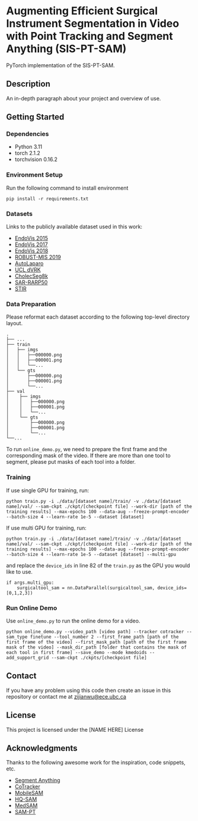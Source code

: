 # Augmenting Efficient Surgical Instrument Segmentation in Video with Point Tracking and Segment Anything (SIS-PT-SAM)

PyTorch implementation of the SIS-PT-SAM.

## Description

An in-depth paragraph about your project and overview of use.

## Getting Started

### Dependencies

* Python 3.11
* torch 2.1.2
* torchvision 0.16.2

### Environment Setup

Run the following command to install environment
```
pip install -r requirements.txt
```

### Datasets
Links to the publicly available dataset used in this work:
* [EndoVis 2015](https://endovissub-instrument.grand-challenge.org/)
* [EndoVis 2017](https://endovissub2017-roboticinstrumentsegmentation.grand-challenge.org/)
* [EndoVis 2018](https://endovissub2018-roboticscenesegmentation.grand-challenge.org/home/)
* [ROBUST-MIS 2019](https://www.synapse.org/Synapse:syn18779624/wiki/592660)
* [AutoLaparo](https://autolaparo.github.io/)
* [UCL dVRK](https://www.ucl.ac.uk/interventional-surgical-sciences/weiss-open-research/weiss-open-data-server/ex-vivo-dvrk-segmentation-dataset-kinematic-data)
* [CholecSeg8k](https://www.kaggle.com/datasets/newslab/cholecseg8k)
* [SAR-RARP50](https://rdr.ucl.ac.uk/articles/dataset/SAR-RARP50_train_set/24932529)
* [STIR](https://ieee-dataport.org/open-access/stir-surgical-tattoos-infrared)

### Data Preparation
Please reformat each dataset according to the following top-level directory layout.

    .
    ├── ...
    ├── train                  
    │   ├── imgs 
    │   │   ├──000000.png   
    │   │   ├──000001.png
    │   │   └──...                 
    │   └── gts
    │       ├──000000.png
    │       ├──000001.png
    │       └──...                
    ├── val
    │    ├── imgs
    │    │   ├──000000.png
    │    │   ├──000001.png
    │    │   └──... 
    │    └── gts
    │        ├──000000.png
    │        ├──000001.png
    │        └──...
    └──...

To run `online_demo.py`, we need to prepare the first frame and the corresponding mask of the video. If there are more than one tool to segment, please put masks of each tool into a folder. 

### Training
If use single GPU for training, run:
```
python train.py -i ./data/[dataset name]/train/ -v ./data/[dataset name]/val/ --sam-ckpt ./ckpt/[checkpoint file] --work-dir [path of the training results] --max-epochs 100 --data-aug --freeze-prompt-encoder --batch-size 4 --learn-rate 1e-5 --dataset [dataset]
```

If use multi GPU for training, run:
```
python train.py -i ./data/[dataset name]/train/ -v ./data/[dataset name]/val/ --sam-ckpt ./ckpt/[checkpoint file] --work-dir [path of the training results] --max-epochs 100 --data-aug --freeze-prompt-encoder --batch-size 4 --learn-rate 1e-5 --dataset [dataset] --multi-gpu
```

and replace the `device_ids` in line 82 of the `train.py` as the GPU you would like to use.
```
if args.multi_gpu:
    surgicaltool_sam = nn.DataParallel(surgicaltool_sam, device_ids=[0,1,2,3])
```

### Run Online Demo
Use `online_demo.py` to run the online demo for a video. 
```
python online_demo.py --video_path [video path] --tracker cotracker --sam_type finetune --tool_number 2 --first_frame_path [path of the first frame of the video] --first_mask_path [path of the first frame mask of the video] --mask_dir_path [folder that contains the mask of each tool in first frame] --save_demo --mode kmedoids --add_support_grid --sam-ckpt ./ckpts/[checkpoint file]
```

## Contact

If you have any problem using this code then create an issue in this repository or contact me at zijianwu@ece.ubc.ca

<!-- ## Authors

Contributors names and contact info

ex. Dominique Pizzie  
ex. [@DomPizzie](https://twitter.com/dompizzie) -->

<!-- ## Version History

* 0.2
    * Various bug fixes and optimizations
    * See [commit change]() or See [release history]()
* 0.1
    * Initial Release -->

## License

This project is licensed under the [NAME HERE] License

## Acknowledgments

Thanks to the following awesome work for the inspiration, code snippets, etc.
* [Segment Anything](https://github.com/facebookresearch/segment-anything)
* [CoTracker](https://github.com/facebookresearch/co-tracker)
* [MobileSAM](https://github.com/ChaoningZhang/MobileSAM)
* [HQ-SAM](https://github.com/SysCV/sam-hq)
* [MedSAM](https://github.com/bowang-lab/MedSAM)
* [SAM-PT](https://github.com/SysCV/sam-pt)